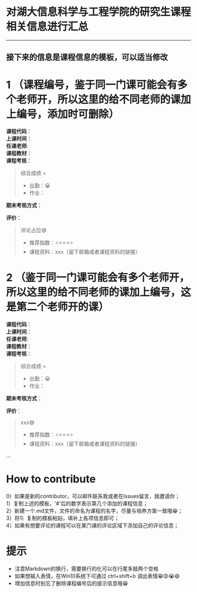 # 对湖大信息科学与工程学院的研究生课程相关信息进行汇总


---
接下来的信息是课程信息的模板，可以适当修改
---

# 1  （课程编号，鉴于同一门课可能会有多个老师开，所以这里的给不同老师的课加上编号，添加时可删除）  
**课程代码**：  
**上课时间**：  
**任课老师**:     
**课程教材**：  
**课程考核**：  
>
>综合成绩 = 
>- 出勤：😀
>- 作业：

**期末考核方式**：

**评价**：
>
>评论占位😅
>- 推荐指数：⭐⭐⭐⭐⭐
>- 课程资料：xxx（留下邮箱或者课程资料的链接）


# 2  （鉴于同一门课可能会有多个老师开，所以这里的给不同老师的课加上编号，这是第二个老师开的课）
**课程代码**：  
**上课时间**：  
**任课老师**:   
**课程教材**：  
**课程考核**：  
>
>综合成绩 = 
>- 出勤：😀
>- 作业：

**期末考核方式**：

**评价**：
>
>xxx😅
>- 推荐指数：⭐⭐⭐⭐⭐
>- 课程资料：xxx（留下邮箱或者课程资料的链接）



...

# How to contribute  
0）如果是新的contributor，可以邮件联系我或者在Issues留言，我邀请你；  
1）复制上述的模板，'#'后的数字表示第几个添加的课程信息；  
2）新建一个.md文件，文件的命名为课程的名字，尽量与培养方案一致哦😁；  
3）将1）复制的模板粘贴，填补上各项信息即可；  
4）如果有想要评论的课程可以在某门课的评论区域下添加自己的评论信息；  

# 提示
- 注意Markdown的换行，需要换行的化可以在行尾多敲两个空格
- 如果想输入表情，在Win10系统下可通过 ctrl+shift+b 调出表情😁😡😭😄
- 增加信息时别忘了删除课程编号后的提示信息哦😁
